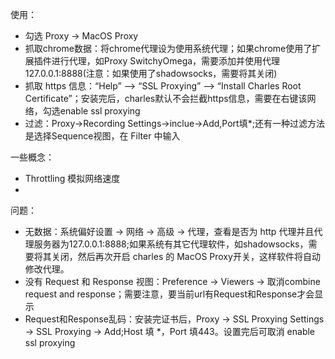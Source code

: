 使用：

- 勾选 Proxy -> MacOS Proxy
- 抓取chrome数据：将chrome代理设为使用系统代理；如果chrome使用了扩展插件进行代理，如Proxy SwitchyOmega，需要添加并使用代理127.0.0.1:8888(注意：如果使用了shadowsocks，需要将其关闭)
- 抓取 https 信息：“Help” –> “SSL Proxying” –> “Install Charles Root Certificate”；安装完后，charles默认不会拦截https信息，需要在右键该网络，勾选enable ssl proxying
- 过滤：Proxy->Recording Settings->inclue->Add,Port填*;还有一种过滤方法是选择Sequence视图，在 Filter 中输入

一些概念：

- Throttling 模拟网络速度
- 

问题：

- 无数据：系统偏好设置 -> 网络 -> 高级 -> 代理，查看是否为 http 代理并且代理服务器为127.0.0.1:8888;如果系统有其它代理软件，如shadowsocks，需要将其关闭，然后再次开启 charles 的 MacOS Proxy开关，这样软件将自动修改代理。
- 没有 Request 和 Response 视图：Preference -> Viewers -> 取消combine request and response；需要注意，要当前url有Request和Response才会显示
- Request和Response乱码：安装完证书后，Proxy -> SSL Proxying Settings -> SSL Proxying -> Add;Host 填 *，Port 填443。设置完后可取消 enable ssl proxying